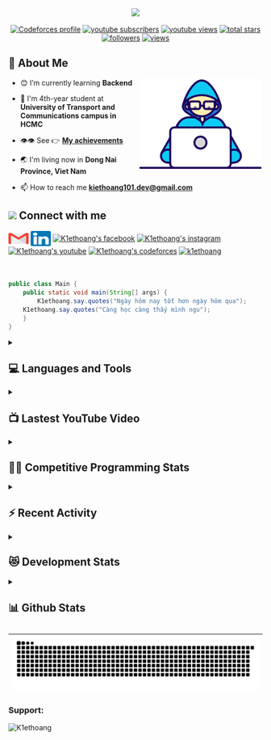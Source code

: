 <!-- Hello -->
<div align="center">
	
<img src="https://readme-typing-svg.herokuapp.com?font=JetBrains+Mono&color=%2336BCF7&size=30&duration=1600&lines=Ch%C3%A0o+th%E1%BA%BF+gi%E1%BB%9Bi!;Hello+World!;%E4%BD%A0%E5%A5%BD%E4%B8%96%E7%95%8C!;%D0%9F%D1%80%D0%B8%D0%B2%D0%B5%D1%82+%D0%BC%D0%B8%D1%80!;%E3%81%93%E3%82%93%E3%81%AB%E3%81%A1%E3%81%AF%E4%B8%96%E7%95%8C!;%EC%95%88%EB%85%95%ED%95%98%EC%84%B8%EC%9A%94!;Bonjour+monde!;Halo+Dunia!;%E0%BA%AA%E0%BA%B0%E2%80%8B%E0%BA%9A%E0%BA%B2%E0%BA%8D%E2%80%8B%E0%BA%94%E0%BA%B5%E2%80%8B%E0%BA%8A%E0%BA%B2%E0%BA%A7%E2%80%8B%E0%BB%82%E0%BA%A5%E0%BA%81!;Hallo+Welt!;%E0%B8%AA%E0%B8%A7%E0%B8%B1%E0%B8%AA%E0%B8%94%E0%B8%B5%E0%B8%8A%E0%B8%B2%E0%B8%A7%E0%B9%82%E0%B8%A5%E0%B8%81;Hola+Mundo">

</div>

<p align="center">
  <a target="_blank" href="https://codeforces.com/profile/K1ethoang">
    <img alt="Codeforces profile" title="Codeforces profile" src="https://img.shields.io/badge/dynamic/json?url=https%3A%2F%2Fcodeforces.com%2Fapi%2Fuser.info%3Fhandles%3DK1ethoang&query=%24.result%5B%3A1%5D.rating&style=for-the-badge&logo=codeforces&logoColor=ffffff&label=Codeforces%20rating&labelColor=4D5D69&color=2196F3"/></a>
  <a target="_blank" href="https://www.youtube.com/c/K1ethoang?sub_confirmation=1">
    <img alt="youtube subscribers" title="Subscribe to my YouTube channel" src="https://img.shields.io/youtube/channel/subscribers/UCK5Ey9NoSyo7PYBmM3OvjtQ?style=for-the-badge&logo=youtube&labelColor=CE4630&color=E05D44"/></a>
  <a target="_blank" href="https://www.youtube.com/c/K1ethoang">
    <img alt="youtube views" title="YouTube views" src="https://img.shields.io/youtube/channel/views/UCK5Ey9NoSyo7PYBmM3OvjtQ?style=for-the-badge&logo=youtube&labelColor=C79600&color=E1AD0E"/></a> 
  <a target="_blank" href="https://github.com/K1ethoang?tab=repositories&sort=stargazers">
    <img alt="total stars" title="Total stars on GitHub" src="https://custom-icon-badges.demolab.com/github/stars/k1ethoang?color=55960c&style=for-the-badge&labelColor=488207&logo=star"/></a>
  <a target="_blank" href="https://github.com/K1ethoang?tab=followers">
    <img alt="followers" title="Follow me on Github" src="https://custom-icon-badges.demolab.com/github/followers/k1ethoang?color=236ad3&labelColor=1155ba&style=for-the-badge&logo=person-add&label=Follow&logoColor=white"/></a>
  <a target="_blank" href="https://github.com/K1ethoang">
    <img alt="views" title="GitHub profile views" src="https://komarev.com/ghpvc/?username=k1ethoang&color=7C007C&labelColor=640464&style=for-the-badge&label=Visitors&&base=1000"/></a>
</p>

<!--
|<a href="https://github.com/K1ethoang"><img align="left" src="/resource/gif/luffy.gif" alt="PC" heigth="160" width="160"/></a>|[![Dev Quotes](https://quotes-github-readme.vercel.app/api?type=horizontal&theme=radical)](https://quotes-github-readme.vercel.app/api?type=horizontal&theme=radical)|
|:---:|:---|
|<a href="https://github.com/K1ethoang"><img align="left" src="/resource/gif/cat.gif" alt="PC" heigth="160" width="160"/></a>|![](https://readme-jokes.vercel.app/api?hideBorder&theme=radical)|
-->

## 💫 About Me
<img src="/resource/gif/Developer.gif" align="right"/>

- 😊 I’m currently learning **Backend** 

- 🌱 I'm 4th-year student at **University of Transport and Communications campus in HCMC**

- 👁️👁️ See 👉 **[My achievements](https://github.com/K1ethoang/My-Achievements)**

- 🌏 I'm living now in **Dong Nai Province, Viet Nam**

- 📫 How to reach me **kiethoang101.dev@gmail.com**

## <img src="https://github.com/TheDudeThatCode/TheDudeThatCode/blob/master/Assets/Handshake.gif" height="32px"> Connect with me
<!-- gmail -->
<a target="_blank" href="mailto:kiethoang101.dev@gmail.com">
 <img align="center" src="https://raw.githubusercontent.com/SatYu26/SatYu26/master/Assets/Gmail.svg" alt="K1ethoang's gmail" height="30" width="40"/></a>

<!-- linkedin -->
<a target="_blank" href="https://linkedin.com/in/k1ethoang">
 <img align="center" src="https://github.com/SatYu26/SatYu26/blob/master/Assets/Linkedin.svg" alt="K1ethoang's linkedin" height="30" width="40"/></a>

<!-- facebook -->
<a target="_blank" href="https://fb.com/K1ethoang">
 <img align="center" src="https://raw.githubusercontent.com/rahuldkjain/github-profile-readme-generator/master/src/images/icons/Social/facebook.svg" alt="K1ethoang's facebook" height="30" width="40"/></a>
 
<!-- instagram -->
<a target="_blank" href="https://instagram.com/k1ethoang">
 <img align="center" src="https://raw.githubusercontent.com/rahuldkjain/github-profile-readme-generator/master/src/images/icons/Social/instagram.svg" alt="K1ethoang's instagram" height="30" width="40"/></a>
 
<!-- youtube -->
<a target="_blank" href="https://www.youtube.com/K1ethoang">
 <img align="center" src="https://raw.githubusercontent.com/rahuldkjain/github-profile-readme-generator/master/src/images/icons/Social/youtube.svg" alt="K1ethoang's youtube" height="30" width="40"/></a>

<!-- codeforces -->
<a target="_blank" href="https://codeforces.com/profile/k1ethoang">
 <img align="center" src="https://raw.githubusercontent.com/rahuldkjain/github-profile-readme-generator/master/src/images/icons/Social/codeforces.svg" alt="K1ethoang's codeforces" height="30" width="40"/></a>

 <!-- leetcode -->
<a href="https://www.leetcode.com/k1ethoang" target="blank">
 <img align="center" src="https://raw.githubusercontent.com/rahuldkjain/github-profile-readme-generator/master/src/images/icons/Social/leet-code.svg" alt="k1ethoang" height="30" width="40" /></a>
<br>
<br>
<br>

```java
public class Main {
    public static void main(String[] args) {
        K1ethoang.say.quotes("Ngày hôm nay tốt hơn ngày hôm qua");
	K1ethoang.say.quotes("Càng học càng thấy mình ngu");
    }
}
```

<details>
<summary><h2>💻 Languages and Tools</h2></summary>

<div align="center">
		<!-- Languages programming -->
	<code><img width="50" src="https://user-images.githubusercontent.com/25181517/192106073-90fffafe-3562-4ff9-a37e-c77a2da0ff58.png" alt="C++" title="C++"/></code>
 	<code><img width="50" src="https://user-images.githubusercontent.com/25181517/117201156-9a724800-adec-11eb-9a9d-3cd0f67da4bc.png" alt="Java" title="Java"/></code>
	<code><img width="50" src="https://user-images.githubusercontent.com/25181517/121405384-444d7300-c95d-11eb-959f-913020d3bf90.png" alt="C#" title="C#"/></code>
	<code><img width="50" src="https://user-images.githubusercontent.com/25181517/117447155-6a868a00-af3d-11eb-9cfe-245df15c9f3f.png" alt="JavaScript" title="JavaScript"/></code>
		<!-- Tech -->
	<code><img width="50" src="https://user-images.githubusercontent.com/25181517/188324036-d704ac9a-6e61-4722-b978-254b25b61bed.png" alt="WebAssembly" title="WebAssembly"/></code>
	<code><img width="50" src="https://user-images.githubusercontent.com/25181517/121405754-b4f48f80-c95d-11eb-8893-fc325bde617f.png" alt=".NET Core" title=".NET Core"/></code>
	<code><img width="50" src="https://user-images.githubusercontent.com/25181517/183891303-41f257f8-6b3d-487c-aa56-c497b880d0fb.png" alt="Spring Boot" title="Spring Boot"/></code>
 	<code><img width="50" src="https://user-images.githubusercontent.com/25181517/117207493-49665200-adf4-11eb-808e-a9c0fcc2a0a0.png" alt="Hibernate" title="Hibernate"/></code>
	<code><img width="50" src="https://user-images.githubusercontent.com/25181517/190229463-87fa862f-ccf0-48da-8023-940d287df610.png" alt="Lombok" title="Lombok"/></code>
	<code><img width="50" src="https://user-images.githubusercontent.com/25181517/117207242-07d5a700-adf4-11eb-975e-be04e62b984b.png" alt="Maven" title="Maven"/></code>
	<code><img width="50" src="https://user-images.githubusercontent.com/25181517/192107858-fe19f043-c502-4009-8c47-476fc89718ad.png" alt="REST" title="REST"/></code>
	<code><img width="50" src="https://user-images.githubusercontent.com/25181517/192108372-f71d70ac-7ae6-4c0d-8395-51d8870c2ef0.png" alt="Git" title="Git"/></code>
	<code><img width="50" src="https://user-images.githubusercontent.com/25181517/192158954-f88b5814-d510-4564-b285-dff7d6400dad.png" alt="HTML" title="HTML"/></code>
	<code><img width="50" src="https://user-images.githubusercontent.com/25181517/183898674-75a4a1b1-f960-4ea9-abcb-637170a00a75.png" alt="CSS" title="CSS"/></code>
	<code><img width="50" src="https://user-images.githubusercontent.com/25181517/183898054-b3d693d4-dafb-4808-a509-bab54cf5de34.png" alt="Bootstrap" title="Bootstrap"/></code>
		<!-- Database -->
	<code><img width="50" src="https://user-images.githubusercontent.com/25181517/183896128-ec99105a-ec1a-4d85-b08b-1aa1620b2046.png" alt="MySQL" title="MySQL"/></code>
	<code><img width="50" src="https://github.com/marwin1991/profile-technology-icons/assets/19180175/3b371807-db7c-45b4-8720-c0cfc901680a" alt="MSSQL" title="MSSQL"/></code>
		<!-- Tools -->
	<code><img width="50" src="https://user-images.githubusercontent.com/25181517/192109061-e138ca71-337c-4019-8d42-4792fdaa7128.png" alt="Postman" title="Postman"/></code>
	<code><img width="50" src="https://user-images.githubusercontent.com/25181517/117207330-263ba280-adf4-11eb-9b97-0ac5b40bc3be.png" alt="Docker" title="Docker"/></code>
 	<code><img width="50" src="https://user-images.githubusercontent.com/25181517/192108891-d86b6220-e232-423a-bf5f-90903e6887c3.png" alt="Visual Studio Code" title="Visual Studio Code"/></code>
	<code><img width="50" src="https://user-images.githubusercontent.com/25181517/192108890-200809d1-439c-4e23-90d3-b090cf9a4eea.png" alt="InteliJ" title="InteliJ"/></code>
	<code><img width="50" src="https://user-images.githubusercontent.com/25181517/192108376-c675d39b-90f6-4073-bde6-5a9291644657.png" alt="GitLab" title="GitLab"/></code>
	<code><img width="50" src="https://user-images.githubusercontent.com/25181517/186711335-a3729606-5a78-4496-9a36-06efcc74f800.png" alt="Swagger" title="Swagger"/></code>	
</div>
</details>

<details>
  <summary><h2> 📺 Lastest YouTube Video </h2></summary>
	
<!-- BEGIN YOUTUBE-CARDS -->
[![UTC2 - Báo cáo kết thúc học phần Machine Learning 2024-2025 - CQ.62.CNTT | K1ethoang](https://ytcards.demolab.com/?id=FdOxZj-3BtA&title=UTC2+-+B%C3%A1o+c%C3%A1o+k%E1%BA%BFt+th%C3%BAc+h%E1%BB%8Dc+ph%E1%BA%A7n+Machine+Learning+2024-2025+-+CQ.62.CNTT+%7C+K1ethoang&lang=en&timestamp=1734256812&background_color=%230d1117&title_color=%23ffffff&stats_color=%23dedede&max_title_lines=2&width=250&border_radius=5&duration=1494 "UTC2 - Báo cáo kết thúc học phần Machine Learning 2024-2025 - CQ.62.CNTT | K1ethoang")](https://www.youtube.com/watch?v=FdOxZj-3BtA)
[![Cài đặt và Kích hoạt Office với Công cụ mã nguồn mở Microsoft Activation Scripts (MAS) | K1ethoang](https://ytcards.demolab.com/?id=qrldtrorJ_4&title=C%C3%A0i+%C4%91%E1%BA%B7t+v%C3%A0+K%C3%ADch+ho%E1%BA%A1t+Office+v%E1%BB%9Bi+C%C3%B4ng+c%E1%BB%A5+m%C3%A3+ngu%E1%BB%93n+m%E1%BB%9F+Microsoft+Activation+Scripts+%28MAS%29+%7C+K1ethoang&lang=en&timestamp=1728730851&background_color=%230d1117&title_color=%23ffffff&stats_color=%23dedede&max_title_lines=2&width=250&border_radius=5&duration=546 "Cài đặt và Kích hoạt Office với Công cụ mã nguồn mở Microsoft Activation Scripts (MAS) | K1ethoang")](https://www.youtube.com/watch?v=qrldtrorJ_4)
[![EP.05 Hướng dẫn Clone và tạo Snapshot | Hệ điều hành Window Server | K1ethoang](https://ytcards.demolab.com/?id=FRUvZdpPWoQ&title=EP.05+H%C6%B0%E1%BB%9Bng+d%E1%BA%ABn+Clone+v%C3%A0+t%E1%BA%A1o+Snapshot+%7C+H%E1%BB%87+%C4%91i%E1%BB%81u+h%C3%A0nh+Window+Server+%7C+K1ethoang&lang=en&timestamp=1726657214&background_color=%230d1117&title_color=%23ffffff&stats_color=%23dedede&max_title_lines=2&width=250&border_radius=5&duration=256 "EP.05 Hướng dẫn Clone và tạo Snapshot | Hệ điều hành Window Server | K1ethoang")](https://www.youtube.com/watch?v=FRUvZdpPWoQ)
[![EP.04 Cấu hình Domain Controller và Join Domain | Hệ điều hành Window Server | K1ethoang](https://ytcards.demolab.com/?id=tZFHKKBd_4I&title=EP.04+C%E1%BA%A5u+h%C3%ACnh+Domain+Controller+v%C3%A0+Join+Domain+%7C+H%E1%BB%87+%C4%91i%E1%BB%81u+h%C3%A0nh+Window+Server+%7C+K1ethoang&lang=en&timestamp=1725195654&background_color=%230d1117&title_color=%23ffffff&stats_color=%23dedede&max_title_lines=2&width=250&border_radius=5&duration=1014 "EP.04 Cấu hình Domain Controller và Join Domain | Hệ điều hành Window Server | K1ethoang")](https://www.youtube.com/watch?v=tZFHKKBd_4I)
[![EP.03 Cài đặt Window Server 2016 | Hệ điều hành Window Server | K1ethoang](https://ytcards.demolab.com/?id=Y4jChfy3QfM&title=EP.03+C%C3%A0i+%C4%91%E1%BA%B7t+Window+Server+2016+%7C+H%E1%BB%87+%C4%91i%E1%BB%81u+h%C3%A0nh+Window+Server+%7C+K1ethoang&lang=en&timestamp=1724418041&background_color=%230d1117&title_color=%23ffffff&stats_color=%23dedede&max_title_lines=2&width=250&border_radius=5&duration=414 "EP.03 Cài đặt Window Server 2016 | Hệ điều hành Window Server | K1ethoang")](https://www.youtube.com/watch?v=Y4jChfy3QfM)
[![EP.02 Cài đặt Window 10/11 lên máy ảo | Hệ điều hành Window Server | K1ethoang](https://ytcards.demolab.com/?id=UMWDyo3uEXs&title=EP.02+C%C3%A0i+%C4%91%E1%BA%B7t+Window+10%2F11+l%C3%AAn+m%C3%A1y+%E1%BA%A3o+%7C+H%E1%BB%87+%C4%91i%E1%BB%81u+h%C3%A0nh+Window+Server+%7C+K1ethoang&lang=en&timestamp=1723894220&background_color=%230d1117&title_color=%23ffffff&stats_color=%23dedede&max_title_lines=2&width=250&border_radius=5&duration=1381 "EP.02 Cài đặt Window 10/11 lên máy ảo | Hệ điều hành Window Server | K1ethoang")](https://www.youtube.com/watch?v=UMWDyo3uEXs)
<!-- END YOUTUBE-CARDS -->

<a target="_blank" href="https://www.youtube.com/c/K1ethoang?sub_confirmation=1"><img src="https://custom-icon-badges.demolab.com/badge/-Subscribe-red?style=for-the-badge&logo=video&logoColor=white"/></a>
</details>

<details>
<summary><h2>👨‍💻 Competitive Programming Stats</h2></summary>

![LeetCode Stats](https://leetcard.jacoblin.cool/K1ethoang?theme=dark&font=Piazzolla&ext=heatmap)

<a target="_blank" href="https://codeforces.com/profile/K1ethoang">
<img src="https://raw.githubusercontent.com/K1ethoang/cf-stats/main/output/light_card.svg#gh-dark-mode-only" />
<!-- <img src="https://raw.githubusercontent.com/K1ethoang/cf-stats/main/output/light_card.svg" /> -->
<br/>
<img src="https://raw.githubusercontent.com/K1ethoang/cf-stats/main/output/max_rating.svg" />
<img src="https://raw.githubusercontent.com/K1ethoang/cf-stats/main/output/rating.svg" />
</a>
</details>

<details>
<summary><h2>⚡ Recent Activity</h2></summary>
	
<!--START_SECTION:activity-->
1. 🚀 Published release [v1.0.0](https://github.com/K1ethoang/BE_Learn-Vocabulary_KDP/releases/tag/v1.0.0) in [K1ethoang/BE_Learn-Vocabulary_KDP](https://github.com/K1ethoang/BE_Learn-Vocabulary_KDP)
2. 🎉 Merged PR [#33](https://github.com/K1ethoang/BE_Learn-Vocabulary_KDP/pull/33) in [K1ethoang/BE_Learn-Vocabulary_KDP](https://github.com/K1ethoang/BE_Learn-Vocabulary_KDP)
3. 💪 Opened PR [#33](https://github.com/K1ethoang/BE_Learn-Vocabulary_KDP/pull/33) in [K1ethoang/BE_Learn-Vocabulary_KDP](https://github.com/K1ethoang/BE_Learn-Vocabulary_KDP)
4. 🚀 Published release [Release V1.1.0](https://github.com/K1ethoang/My-Achievements/releases/tag/v1.1.0) in [K1ethoang/My-Achievements](https://github.com/K1ethoang/My-Achievements)
5. 🎉 Merged PR [#32](https://github.com/K1ethoang/BE_Learn-Vocabulary_KDP/pull/32) in [K1ethoang/BE_Learn-Vocabulary_KDP](https://github.com/K1ethoang/BE_Learn-Vocabulary_KDP)
6. 💪 Opened PR [#32](https://github.com/K1ethoang/BE_Learn-Vocabulary_KDP/pull/32) in [K1ethoang/BE_Learn-Vocabulary_KDP](https://github.com/K1ethoang/BE_Learn-Vocabulary_KDP)
<!--END_SECTION:activity-->

</details>

<details>
<summary><h2>😻 Development Stats</h2></summary>
	
<!--START_SECTION:waka-->
![Code Time](http://img.shields.io/badge/Code%20Time-1%2C540%20hrs%2050%20mins-blue)

![Lines of code](https://img.shields.io/badge/From%20Hello%20World%20I%27ve%20Written-26.7%20million%20lines%20of%20code-blue)

**🐱 My GitHub Data** 

> 📦 414.2 kB Used in GitHub's Storage 
 > 
> 🏆 8 Contributions in the Year 2025
 > 
> 💼 Opted to Hire
 > 
> 📜 48 Public Repositories 
 > 
> 🔑 4 Private Repositories 
 > 
📅 **I'm Most Productive on Wednesday** 

```text
Monday                   308 commits         ⣿⣿⣿⣀⣀⣀⣀⣀⣀⣀⣀⣀⣀⣀⣀⣀⣀⣀⣀⣀⣀⣀⣀⣀⣀   13.86 % 
Tuesday                  298 commits         ⣿⣿⣿⣀⣀⣀⣀⣀⣀⣀⣀⣀⣀⣀⣀⣀⣀⣀⣀⣀⣀⣀⣀⣀⣀   13.41 % 
Wednesday                548 commits         ⣿⣿⣿⣿⣿⣿⣀⣀⣀⣀⣀⣀⣀⣀⣀⣀⣀⣀⣀⣀⣀⣀⣀⣀⣀   24.65 % 
Thursday                 249 commits         ⣿⣿⣿⣀⣀⣀⣀⣀⣀⣀⣀⣀⣀⣀⣀⣀⣀⣀⣀⣀⣀⣀⣀⣀⣀   11.20 % 
Friday                   289 commits         ⣿⣿⣿⣀⣀⣀⣀⣀⣀⣀⣀⣀⣀⣀⣀⣀⣀⣀⣀⣀⣀⣀⣀⣀⣀   13.00 % 
Saturday                 236 commits         ⣿⣿⣿⣀⣀⣀⣀⣀⣀⣀⣀⣀⣀⣀⣀⣀⣀⣀⣀⣀⣀⣀⣀⣀⣀   10.62 % 
Sunday                   295 commits         ⣿⣿⣿⣀⣀⣀⣀⣀⣀⣀⣀⣀⣀⣀⣀⣀⣀⣀⣀⣀⣀⣀⣀⣀⣀   13.27 % 
```


📊 **This Week I Spent My Time On** 

```text
🕑︎ Time Zone: Asia/Ho_Chi_Minh

🔥 Editors: 
VS Code                  17 hrs 44 mins      ⣿⣿⣿⣿⣿⣿⣿⣿⣿⣿⣿⣿⣿⣿⣿⣿⣿⣿⣿⣿⣿⣿⣿⣿⣿   100.00 % 
```


 Last Updated on 05/01/2025 09:20:30 UTC
<!--END_SECTION:waka-->

</details>

<details>
  <summary><h2> 📊 Github Stats </h2></summary>
  
  [![stats](https://github-readme-stats.vercel.app/api?username=K1ethoang&layout=compact&theme=radical&hide_border=true&include_all_commits=false&count_private=true&show_icons=true)](https://github.com/anuraghazra/github-readme-stats)[![stats](https://github-readme-stats.vercel.app/api/top-langs/?username=K1ethoang&langs_count=10&layout=compact&theme=radical&hide_border=true&hide_langs_below=1)](https://github.com/anuraghazra/github-readme-stats)
  <br>
 **Note**: Top languages is only a metric of the languages my public code consists of and doesn't reflect experience or skill level.
  <br>
  
<a href="https://github.com/anuraghazra/github-readme-stats"><img align="center" src="http://github-readme-streak-stats.herokuapp.com?user=K1ethoang&theme=radical&hide_border=true&date_format=M%20j%5B%2C%20Y%5D" alt=""/></a>
  <a href="https://github.com/K1ethoang"><img align="center" src="https://github-profile-summary-cards.vercel.app/api/cards/productive-time?username=K1ethoang&theme=radical&utcOffset=7" alt=""/></a>
    
[![K1ethoang's github activity graph](https://github-readme-activity-graph.vercel.app/graph?username=K1ethoang&theme=xcode)](https://github.com/ashutosh00710/github-readme-activity-graph)
</details>

<!-- Snake -->
|![github contribution grid snake animation](https://raw.githubusercontent.com/K1ethoang/K1ethoang/output/github-contribution-grid-snake.svg)|
|:---:|

<h3 align="left">Support:</h3>
<p><a href="https://www.buymeacoffee.com/K1ethoang"> <img align="left" src="https://cdn.buymeacoffee.com/buttons/v2/default-yellow.png" height="50" width="210" alt="K1ethoang" /></a></p><b
